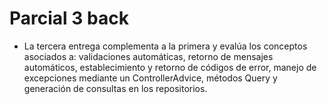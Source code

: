 ﻿# Parcial 3 back

- La tercera entrega complementa a la primera y evalúa los conceptos asociados a: validaciones
automáticas, retorno de mensajes automáticos, establecimiento y retorno de códigos de error,
manejo de excepciones mediante un ControllerAdvice, métodos Query y generación de consultas en
los repositorios.
